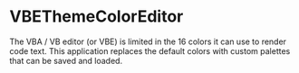 # VBEThemeColorEditor
The VBA / VB editor (or VBE) is limited in the 16 colors it can use to render code text. This application replaces the default colors with custom palettes that can be saved and loaded.
